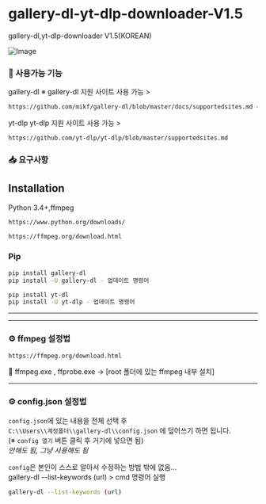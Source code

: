 # gallery-dl-yt-dlp-downloader-V1.5
gallery-dl,yt-dlp-downloader V1.5(KOREAN)

![Image](https://github.com/user-attachments/assets/1258e35d-06d9-4b1d-9a8b-00c36a01e4e6)

### 🔧 사용가능 기능

gallery-dl 
※ gallery-dl 지원 사이트 사용 가능 > 
```bash
https://github.com/mikf/gallery-dl/blob/master/docs/supportedsites.md <br>
```
yt-dlp
yt-dlp 지원 사이트 사용 가능 >
```bash
https://github.com/yt-dlp/yt-dlp/blob/master/supportedsites.md
```

### 📥 요구사항

## Installation
Python 3.4+,ffmpeg
```bash
https://www.python.org/downloads/
```
```bash
https://ffmpeg.org/download.html
```

### Pip
```bash
pip install gallery-dl
pip install -U gallery-dl - 업데이트 명령어
```
```bash
pip install yt-dl
pip install -U yt-dlp - 업데이트 명령어
```

---

---
### ⚙️ ffmpeg 설정법
```bash
https://ffmpeg.org/download.html
```
📁 ffmpeg.exe , ffprobe.exe -> [root 폴더에 있는 ffmpeg 내부 설치] 

---

### ⚙️ config.json 설정법
`config.json`에 있는 내용을 전체 선택 후  
`C:\\Users\\계정폴더\\gallery-dl\\config.json` 에 덮어쓰기 하면 됩니다.  
(※ `config 열기` 버튼 클릭 후 거기에 넣으면 됨)  
*안해도 됨, 그냥 사용해도 됨*

`config`은 본인이 스스로 알아서 수정하는 방법 밖에 없음...  
gallery-dl --list-keywords (url) > cmd 명령어 실행

```bash
gallery-dl --list-keywords (url)
```
